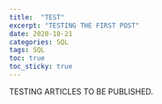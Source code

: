 ```yaml
---
title:  "TEST"
excerpt: "TESTING THE FIRST POST"
date: 2020-10-21
categories: SQL
tags: SQL
toc: true  
toc_sticky: true 
---
```


TESTING ARTICLES TO BE PUBLISHED.
